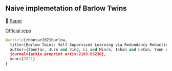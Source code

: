 ## Naive implemetation of Barlow Twins 

📄 [Paper](https://arxiv.org/pdf/2103.03230.pdf)

[Official repo](https://github.com/facebookresearch/barlowtwins)

```python
@article{zbontar2021barlow,
  title={Barlow Twins: Self-Supervised Learning via Redundancy Reduction},
  author={Zbontar, Jure and Jing, Li and Misra, Ishan and LeCun, Yann and Deny, St{\'e}phane},
  journal={arXiv preprint arXiv:2103.03230},
  year={2021}
}

```